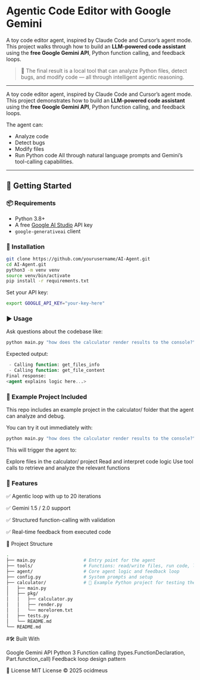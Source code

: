 # Agentic Code Editor with Google Gemini

A toy code editor agent, inspired by Claude Code and Cursor’s agent mode. This project walks through how to build an **LLM-powered code assistant** using the **free Google Gemini API**, Python function calling, and feedback loops.

> 🔧 The final result is a local tool that can analyze Python files, detect bugs, and modify code — all through intelligent agentic reasoning.

---

A toy code editor agent, inspired by Claude Code and Cursor’s agent mode. This project demonstrates how to build an **LLM-powered code assistant** using the **free Google Gemini API**, Python function calling, and feedback loops.

The agent can:
- Analyze code
- Detect bugs
- Modify files
- Run Python code
All through natural language prompts and Gemini’s tool-calling capabilities.

---

## 🚀 Getting Started

### 📦 Requirements
- Python 3.8+
- A free [Google AI Studio](https://aistudio.google.com/app/apikey) API key
- `google-generativeai` client

### 🔧 Installation

```bash
git clone https://github.com/yourusername/AI-Agent.git
cd AI-Agent.git
python3 -m venv venv
source venv/bin/activate
pip install -r requirements.txt
```

Set your API key:

```bash
export GOOGLE_API_KEY="your-key-here"
```
### ▶️ Usage
Ask questions about the codebase like:

```bash
python main.py "how does the calculator render results to the console?"
```
Expected output:

```sql
 - Calling function: get_files_info
 - Calling function: get_file_content
Final response:
<agent explains logic here...>
```
### 🧪 Example Project Included
This repo includes an example project in the calculator/ folder that the agent can analyze and debug.

You can try it out immediately with:

```bash
python main.py "how does the calculator render results to the console?"
```
This will trigger the agent to:

Explore files in the calculator/ project
Read and interpret code logic
Use tool calls to retrieve and analyze the relevant functions


### 🧪 Features
✅ Agentic loop with up to 20 iterations

✅ Gemini 1.5 / 2.0 support

✅ Structured function-calling with validation

✅ Real-time feedback from executed code

📂 Project Structure
```bash
.
├── main.py                  # Entry point for the agent
├── tools/                   # Functions: read/write files, run code, list dirs
├── agent/                   # Core agent logic and feedback loop
├── config.py                # System prompts and setup
├── calculator/              # 🔹 Example Python project for testing the agent
│   ├── main.py
│   ├── pkg/
│   │   ├── calculator.py
│   │   ├── render.py
│   │   └── morelorem.txt
│   ├── tests.py
│   └── README.md
└── README.md
```
#🛠️ Built With

Google Gemini API
Python 3
Function calling (types.FunctionDeclaration, Part.function_call)
Feedback loop design pattern

📄 License
MIT License © 2025 ocidmeus

